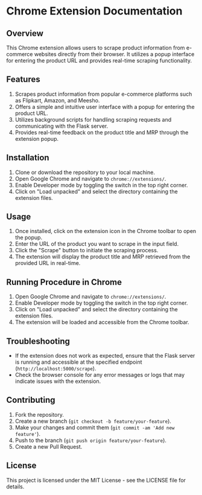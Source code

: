 # Chrome Extension Documentation

## Overview

This Chrome extension allows users to scrape product information from e-commerce websites directly from their browser. It utilizes a popup interface for entering the product URL and provides real-time scraping functionality.

## Features

1. Scrapes product information from popular e-commerce platforms such as Flipkart, Amazon, and Meesho.
2. Offers a simple and intuitive user interface with a popup for entering the product URL.
3. Utilizes background scripts for handling scraping requests and communicating with the Flask server.
4. Provides real-time feedback on the product title and MRP through the extension popup.

## Installation

1. Clone or download the repository to your local machine.
2. Open Google Chrome and navigate to `chrome://extensions/`.
3. Enable Developer mode by toggling the switch in the top right corner.
4. Click on "Load unpacked" and select the directory containing the extension files.

## Usage

1. Once installed, click on the extension icon in the Chrome toolbar to open the popup.
2. Enter the URL of the product you want to scrape in the input field.
3. Click the "Scrape" button to initiate the scraping process.
4. The extension will display the product title and MRP retrieved from the provided URL in real-time.

## Running Procedure in Chrome

1. Open Google Chrome and navigate to `chrome://extensions/`.
2. Enable Developer mode by toggling the switch in the top right corner.
3. Click on "Load unpacked" and select the directory containing the extension files.
4. The extension will be loaded and accessible from the Chrome toolbar.

## Troubleshooting

- If the extension does not work as expected, ensure that the Flask server is running and accessible at the specified endpoint (`http://localhost:5000/scrape`).
- Check the browser console for any error messages or logs that may indicate issues with the extension.

## Contributing

1. Fork the repository.
2. Create a new branch (`git checkout -b feature/your-feature`).
3. Make your changes and commit them (`git commit -am 'Add new feature'`).
4. Push to the branch (`git push origin feature/your-feature`).
5. Create a new Pull Request.

## License

This project is licensed under the MIT License - see the LICENSE file for details.
